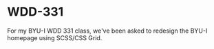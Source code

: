 # WDD-331
For my BYU-I WDD 331 class, we've been asked to redesign the BYU-I homepage using SCSS/CSS Grid.

